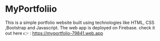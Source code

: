 # MyPortfoliio
 This is a simple portfolio website built using technologies like  HTML, CSS ,Bootstrap and Javascript. The web app is deployed on Firebase.
 check it out here 👉 : https://myportfolio-79841.web.app
